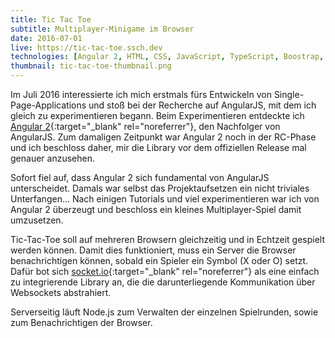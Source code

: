 ```yaml
---
title: Tic Tac Toe
subtitle: Multiplayer-Minigame im Browser
date: 2016-07-01
live: https://tic-tac-toe.ssch.dev
technologies: [Angular 2, HTML, CSS, JavaScript, TypeScript, Boostrap, Node.js, Express, socket.io]
thumbnail: tic-tac-toe-thumbnail.png
---
```


Im Juli 2016 interessierte ich mich erstmals fürs Entwickeln von Single-Page-Applications und stoß bei der Recherche auf AngularJS, mit dem ich gleich zu experimentieren begann.
Beim Experimentieren entdeckte ich [Angular 2](https://angular.io){:target="_blank" rel="noreferrer"}, den Nachfolger von AngularJS.
Zum damaligen Zeitpunkt war Angular 2 noch in der RC-Phase und ich beschloss daher, mir die Library vor dem offiziellen Release mal genauer anzusehen.

Sofort fiel auf, dass Angular 2 sich fundamental von AngularJS unterscheidet. Damals war selbst das Projektaufsetzen ein nicht triviales Unterfangen...
Nach einigen Tutorials und viel experimentieren war ich von Angular 2 überzeugt und beschloss ein kleines Multiplayer-Spiel damit umzusetzen.

Tic-Tac-Toe soll auf mehreren Browsern gleichzeitig und in Echtzeit gespielt werden können.
Damit dies funktioniert, muss ein Server die Browser benachrichtigen können, sobald ein Spieler ein Symbol (X oder O) setzt.
Dafür bot sich [socket.io](https://socket.io){:target="_blank" rel="noreferrer"} als eine einfach zu integrierende Library an, die die darunterliegende Kommunikation über Websockets abstrahiert.

Serverseitig läuft Node.js zum Verwalten der einzelnen Spielrunden, sowie zum Benachrichtigen der Browser.
